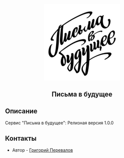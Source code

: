 <p align="center">
    <img width="250" src="front/src/images/pisma-01.jpg" title="Логотип &quot;Пиьсма в будущее&quot;"/>
</p>
  <h2 align='center'>Письма в будущее</h2>

## Описание

Сервис "Письма в будущее": Релизная версия 1.0.0


## Контакты

- Автор - [Григорий Перевалов](https://github.com/biryusala)
